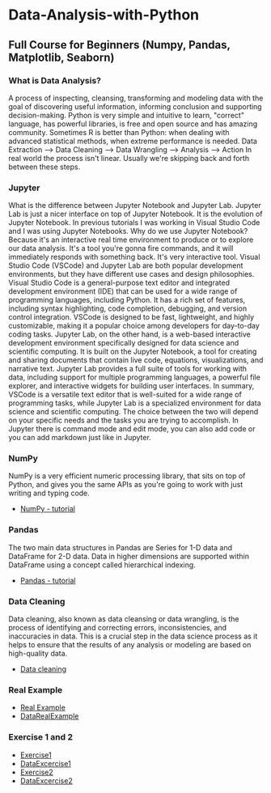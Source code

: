 # Data-Analysis-with-Python
## Full Course for Beginners (Numpy, Pandas, Matplotlib, Seaborn)
### What is Data Analysis?
A process of inspecting, cleansing, transforming and modeling data with the goal of discovering useful information,
informing conclusion and supporting decision-making. 
Python is very simple and intuitive to learn, "correct" language, has powerful libraries, is free and open source and has amazing community.
Sometimes R is better than Python: when dealing with advanced statistical methods, when extreme performance is needed. 
Data Extraction --> Data Cleaning --> Data Wrangling --> Analysis --> Action
In real world the process isn't linear. Usually we're skipping back and forth between these steps.
### Jupyter
What is the difference between Jupyter Notebook and Jupyter Lab. Jupyter Lab is just a nicer interface on top of Jupyter Notebook. It is the evolution of Jupyter Notebook. In previous tutorials I was working in Visual Studio Code and I was using Jupyter Notebooks. Why do we use Jupyter Notebook? Because it's an interactive real time environment to produce or to explore our data analysis. It's a tool you're gonna fire commands, and it will immediately responds with something back. It's very interactive tool. Visual Studio Code (VSCode) and Jupyter Lab are both popular development environments, but they have different use cases and design philosophies. Visual Studio Code is a general-purpose text editor and integrated development environment (IDE) that can be used for a wide range of programming languages, including Python. It has a rich set of features, including syntax highlighting, code completion, debugging, and version control integration. VSCode is designed to be fast, lightweight, and highly customizable, making it a popular choice among developers for day-to-day coding tasks. Jupyter Lab, on the other hand, is a web-based interactive development environment specifically designed for data science and scientific computing. It is built on the Jupyter Notebook, a tool for creating and sharing documents that contain live code, equations, visualizations, and narrative text. Jupyter Lab provides a full suite of tools for working with data, including support for multiple programming languages, a powerful file explorer, and interactive widgets for building user interfaces. In summary, VSCode is a versatile text editor that is well-suited for a wide range of programming tasks, while Jupyter Lab is a specialized environment for data science and scientific computing. The choice between the two will depend on your specific needs and the tasks you are trying to accomplish. In Jupyter there is command mode and edit mode, you can also add code or you can add markdown just like in Jupyter.
### NumPy
NumPy is a very efficient numeric processing library, that sits on top of Python, and gives you the same APIs as you're going to work with
just writing and typing code. 
* [NumPy - tutorial](https://github.com/rokzupan1/data-analysis-with-python/blob/main/NumPy/numpy.ipynb)
### Pandas
The two main data structures in Pandas are Series for 1-D data and DataFrame for 2-D data. Data in higher dimensions are supported within DataFrame using a concept called hierarchical indexing.
* [Pandas - tutorial](https://github.com/rokzupan1/Data-Analysis-with-Python/blob/main/Pandas.ipynb)
### Data Cleaning
Data cleaning, also known as data cleansing or data wrangling, is the process of identifying and correcting errors, inconsistencies, and inaccuracies in data. This is a crucial step in the data science process as it helps to ensure that the results of any analysis or modeling are based on high-quality data.
* [Data cleaning](https://github.com/rokzupan1/Data-Analysis-with-Python/blob/main/DataCleaning.ipynb)
### Real Example
* [Real Example](https://github.com/rokzupan1/Data-Analysis-with-Python/blob/main/RealExample.ipynb)
* [DataRealExample](https://github.com/rokzupan1/Data-Analysis-with-Python/blob/main/btc-eth-prices-outliers.csv)
### Exercise 1 and 2
* [Exercise1](https://github.com/rokzupan1/Data-Analysis-with-Python/blob/main/BikeStoreSales.ipynb)
* [DataExcercise1](https://github.com/rokzupan1/Data-Analysis-with-Python/blob/main/sales_data.csv)
* [Exercise2](https://github.com/rokzupan1/Data-Analysis-with-Python/blob/main/SakilaLecture%2BExercise.ipynb)
* [DataExcercise2](https://github.com/rokzupan1/Data-Analysis-with-Python/blob/main/sakila.db)
